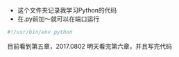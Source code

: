 * 这个文件夹记录我学习Python的代码
* 在.py前加～就可以在端口运行
```py
#!/usr/bin/env python
```
目前看到第五章，2017.0802
明天看完第六章，并且写完代码
